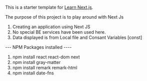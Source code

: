 This is a starter template for [Learn Next.js](https://nextjs.org/learn).

The purpose of this project is to play around with Next Js

 1. Creating an application using Next JS
 2. No special BE services have been used here.
 3. Data displayed is from Local file and Consant Variables [const]

--- NPM Packages installed ----
 1. npm install react react-dom next 
 2. npm install gray-matter
 3. npm install remark remark-html
 4. npm install date-fns
